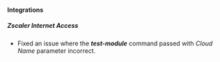 #### Integrations

##### Zscaler Internet Access
- Fixed an issue where the ***test-module*** command passed with *Cloud Name* parameter incorrect.